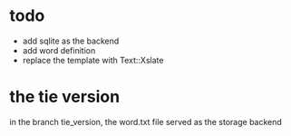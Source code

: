 # todo
* add sqlite as the backend
* add word definition
* replace the template with Text::Xslate



# the tie version 
in the branch tie\_version, the word.txt file served as the storage backend
